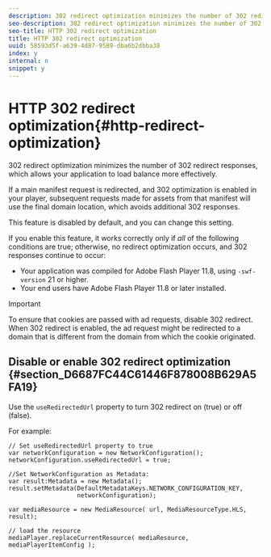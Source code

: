 ```yaml
---
description: 302 redirect optimization minimizes the number of 302 redirect responses, which allows your application to load balance more effectively.
seo-description: 302 redirect optimization minimizes the number of 302 redirect responses, which allows your application to load balance more effectively.
seo-title: HTTP 302 redirect optimization
title: HTTP 302 redirect optimization
uuid: 58593d5f-a639-4d87-9589-dba6b2dbba38
index: y
internal: n
snippet: y
---
```


# HTTP 302 redirect optimization{#http-redirect-optimization}

302 redirect optimization minimizes the number of 302 redirect responses, which allows your application to load balance more effectively.

 If a main manifest request is redirected, and 302 optimization is enabled in your player, subsequent requests made for assets from that manifest will use the final domain location, which avoids additional 302 responses.

This feature is disabled by default, and you can change this setting.

If you enable this feature, it works correctly only if *all* of the following conditions are true; otherwise, no redirect optimization occurs, and 302 responses continue to occur:

* Your application was compiled for Adobe Flash Player 11.8, using `-swf-version` 21 or higher. 
* Your end users have Adobe Flash Player 11.8 or later installed.

>[!IMPORTANT]
>
>To ensure that cookies are passed with ad requests, disable 302 redirect. When 302 redirect is enabled, the ad request might be redirected to a domain that is different from the domain from which the cookie originated.

## Disable or enable 302 redirect optimization {#section_D6687FC44C61446F878008B629A5FA19}

Use the `useRedirectedUrl` property to turn 302 redirect on (true) or off (false).

<!--<a id="example_B886777252B745AAB48B1FCC42C97A25"></a>-->

For example: 

```
// Set useRedirectedUrl property to true 
var networkConfiguration = new NetworkConfiguration(); 
networkConfiguration.useRedirectedUrl = true; 
  
//Set NetworkConfiguration as Metadata: 
var result:Metadata = new Metadata(); 
result.setMetadata(DefaultMetadataKeys.NETWORK_CONFIGURATION_KEY,  
                   networkConfiguration); 
  
var mediaResource = new MediaResource( url, MediaResourceType.HLS, result); 
  
// load the resource 
mediaPlayer.replaceCurrentResource( mediaResource, mediaPlayerItemConfig );
```

